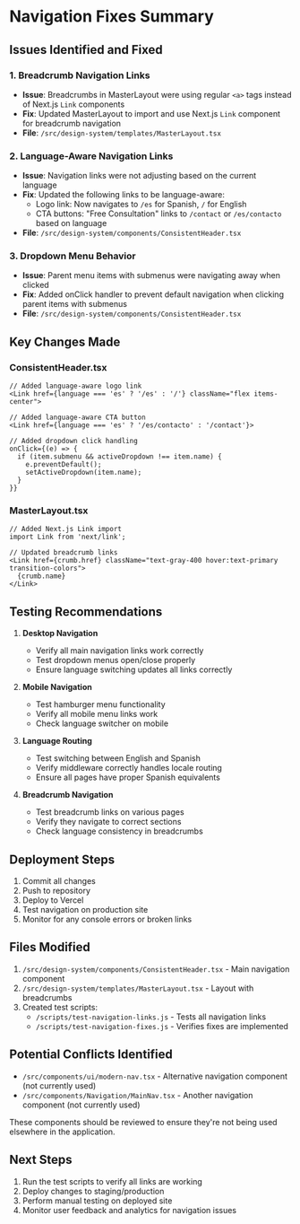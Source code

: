 # Navigation Fixes Summary

## Issues Identified and Fixed

### 1. **Breadcrumb Navigation Links**
- **Issue**: Breadcrumbs in MasterLayout were using regular `<a>` tags instead of Next.js `Link` components
- **Fix**: Updated MasterLayout to import and use Next.js `Link` component for breadcrumb navigation
- **File**: `/src/design-system/templates/MasterLayout.tsx`

### 2. **Language-Aware Navigation Links**
- **Issue**: Navigation links were not adjusting based on the current language
- **Fix**: Updated the following links to be language-aware:
  - Logo link: Now navigates to `/es` for Spanish, `/` for English
  - CTA buttons: "Free Consultation" links to `/contact` or `/es/contacto` based on language
- **File**: `/src/design-system/components/ConsistentHeader.tsx`

### 3. **Dropdown Menu Behavior**
- **Issue**: Parent menu items with submenus were navigating away when clicked
- **Fix**: Added onClick handler to prevent default navigation when clicking parent items with submenus
- **File**: `/src/design-system/components/ConsistentHeader.tsx`

## Key Changes Made

### ConsistentHeader.tsx
```tsx
// Added language-aware logo link
<Link href={language === 'es' ? '/es' : '/'} className="flex items-center">

// Added language-aware CTA button
<Link href={language === 'es' ? '/es/contacto' : '/contact'}>

// Added dropdown click handling
onClick={(e) => {
  if (item.submenu && activeDropdown !== item.name) {
    e.preventDefault();
    setActiveDropdown(item.name);
  }
}}
```

### MasterLayout.tsx
```tsx
// Added Next.js Link import
import Link from 'next/link';

// Updated breadcrumb links
<Link href={crumb.href} className="text-gray-400 hover:text-primary transition-colors">
  {crumb.name}
</Link>
```

## Testing Recommendations

1. **Desktop Navigation**
   - Verify all main navigation links work correctly
   - Test dropdown menus open/close properly
   - Ensure language switching updates all links correctly

2. **Mobile Navigation**
   - Test hamburger menu functionality
   - Verify all mobile menu links work
   - Check language switcher on mobile

3. **Language Routing**
   - Test switching between English and Spanish
   - Verify middleware correctly handles locale routing
   - Ensure all pages have proper Spanish equivalents

4. **Breadcrumb Navigation**
   - Test breadcrumb links on various pages
   - Verify they navigate to correct sections
   - Check language consistency in breadcrumbs

## Deployment Steps

1. Commit all changes
2. Push to repository
3. Deploy to Vercel
4. Test navigation on production site
5. Monitor for any console errors or broken links

## Files Modified

1. `/src/design-system/components/ConsistentHeader.tsx` - Main navigation component
2. `/src/design-system/templates/MasterLayout.tsx` - Layout with breadcrumbs
3. Created test scripts:
   - `/scripts/test-navigation-links.js` - Tests all navigation links
   - `/scripts/test-navigation-fixes.js` - Verifies fixes are implemented

## Potential Conflicts Identified

- `/src/components/ui/modern-nav.tsx` - Alternative navigation component (not currently used)
- `/src/components/Navigation/MainNav.tsx` - Another navigation component (not currently used)

These components should be reviewed to ensure they're not being used elsewhere in the application.

## Next Steps

1. Run the test scripts to verify all links are working
2. Deploy changes to staging/production
3. Perform manual testing on deployed site
4. Monitor user feedback and analytics for navigation issues